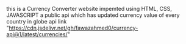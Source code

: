 this is a Currency Converter website impemted using HTML, CSS, JAVASCRIPT a public api which has updated currency value of every country in globe 
api link "https://cdn.jsdelivr.net/gh/fawazahmed0/currency-api@1/latest/currencies/"
